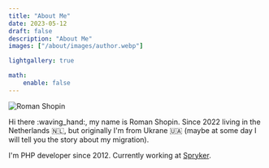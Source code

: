 ```yaml
---
title: "About Me"
date: 2023-05-12
draft: false
description: "About Me"
images: ["/about/images/author.webp"]

lightgallery: true

math:
    enable: false
---
```


![Roman Shopin](/about/images/author.webp "Photo from the old life")

Hi there :waving_hand:, my name is Roman Shopin. Since 2022 living in the Netherlands :netherlands:, but originally 
I'm from Ukrane :ukraine: (maybe at some day I will tell you the story about my migration).

I'm PHP developer since 2012. Currently working at [Spryker](https://spryker.com/).